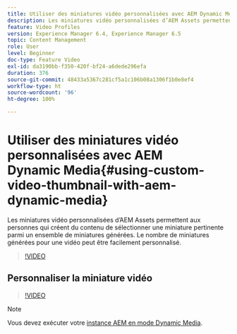 ```yaml
---
title: Utiliser des miniatures vidéo personnalisées avec AEM Dynamic Media
description: Les miniatures vidéo personnalisées d’AEM Assets permettent aux personnes qui créent du contenu de sélectionner une miniature pertinente parmi un ensemble de miniatures générées. Le nombre de miniatures générées pour une vidéo peut être facilement personnalisé.
feature: Video Profiles
version: Experience Manager 6.4, Experience Manager 6.5
topic: Content Management
role: User
level: Beginner
doc-type: Feature Video
exl-id: da3190bb-f350-420f-bf24-a6dede296efa
duration: 376
source-git-commit: 48433a5367c281cf5a1c106b08a1306f1b0e8ef4
workflow-type: ht
source-wordcount: '96'
ht-degree: 100%

---
```


# Utiliser des miniatures vidéo personnalisées avec AEM Dynamic Media{#using-custom-video-thumbnail-with-aem-dynamic-media}

Les miniatures vidéo personnalisées d’AEM Assets permettent aux personnes qui créent du contenu de sélectionner une miniature pertinente parmi un ensemble de miniatures générées. Le nombre de miniatures générées pour une vidéo peut être facilement personnalisé.

>[!VIDEO](https://video.tv.adobe.com/v/16467?quality=12&learn=on)

## Personnaliser la miniature vidéo

>[!VIDEO](https://video.tv.adobe.com/v/18867?quality=12&learn=on)

>[!NOTE]
>
>Vous devez exécuter votre [instance AEM en mode Dynamic Media](https://experienceleague.adobe.com/docs/?lang=fr).
